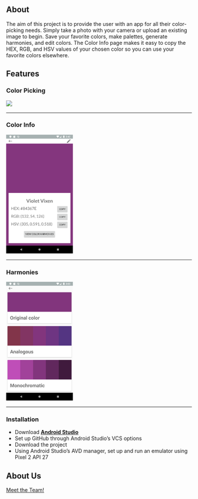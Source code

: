 
## About

The aim of this project is to provide the user with an app for all their color-picking needs. Simply take a photo with your camera or upload an existing image to begin. Save your favorite colors, make palettes, generate harmonies, and edit colors. The Color Info page makes it easy to copy the HEX, RGB, and HSV values of your chosen color so you can use your favorite colors elsewhere.

## Features


### Color Picking

<img height="322" src="color_picker.gif">

---

### Color Info

<img height="322" src="color_info.png">

---

### Harmonies

<img height="322" src="harmonies.png">

---

### Installation

- Download **[Android Studio](https://developer.android.com/studio)**
- Set up GitHub through Android Studio’s VCS options
- Download the project
- Using Android Studio’s AVD manager, set up and run an emulator using Pixel 2 API 27

## About Us
<a href="./credits.html">Meet the Team!</a>
